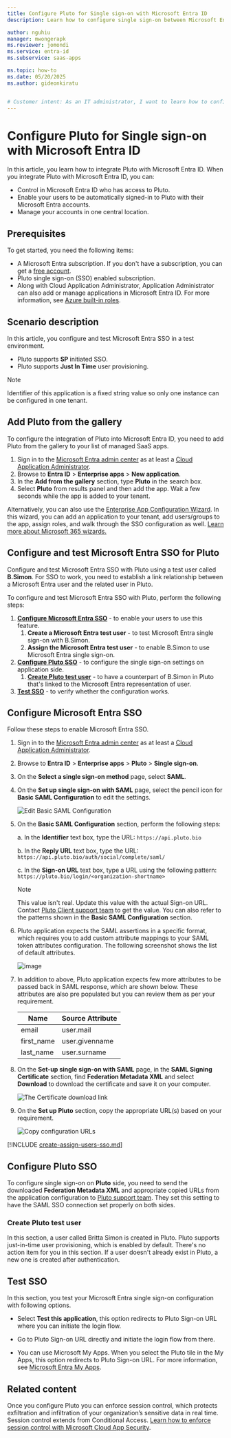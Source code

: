 ```yaml
---
title: Configure Pluto for Single sign-on with Microsoft Entra ID
description: Learn how to configure single sign-on between Microsoft Entra ID and Pluto.

author: nguhiu
manager: mwongerapk
ms.reviewer: jomondi
ms.service: entra-id
ms.subservice: saas-apps

ms.topic: how-to
ms.date: 05/20/2025
ms.author: gideonkiratu


# Customer intent: As an IT administrator, I want to learn how to configure single sign-on between Microsoft Entra ID and Pluto so that I can control who has access to Pluto, enable automatic sign-in with Microsoft Entra accounts, and manage my accounts in one central location.
---
```


# Configure Pluto for Single sign-on with Microsoft Entra ID

In this article,  you learn how to integrate Pluto with Microsoft Entra ID. When you integrate Pluto with Microsoft Entra ID, you can:

* Control in Microsoft Entra ID who has access to Pluto.
* Enable your users to be automatically signed-in to Pluto with their Microsoft Entra accounts.
* Manage your accounts in one central location.

## Prerequisites

To get started, you need the following items:

* A Microsoft Entra subscription. If you don't have a subscription, you can get a [free account](https://azure.microsoft.com/free/).
* Pluto single sign-on (SSO) enabled subscription.
* Along with Cloud Application Administrator, Application Administrator can also add or manage applications in Microsoft Entra ID.
For more information, see [Azure built-in roles](~/identity/role-based-access-control/permissions-reference.md).

## Scenario description

In this article,  you configure and test Microsoft Entra SSO in a test environment.

* Pluto supports **SP** initiated SSO.
* Pluto supports **Just In Time** user provisioning.

> [!NOTE]
> Identifier of this application is a fixed string value so only one instance can be configured in one tenant.

## Add Pluto from the gallery

To configure the integration of Pluto into Microsoft Entra ID, you need to add Pluto from the gallery to your list of managed SaaS apps.

1. Sign in to the [Microsoft Entra admin center](https://entra.microsoft.com) as at least a [Cloud Application Administrator](~/identity/role-based-access-control/permissions-reference.md#cloud-application-administrator).
1. Browse to **Entra ID** > **Enterprise apps** > **New application**.
1. In the **Add from the gallery** section, type **Pluto** in the search box.
1. Select **Pluto** from results panel and then add the app. Wait a few seconds while the app is added to your tenant.

 Alternatively, you can also use the [Enterprise App Configuration Wizard](https://portal.office.com/AdminPortal/home?Q=Docs#/azureadappintegration). In this wizard, you can add an application to your tenant, add users/groups to the app, assign roles, and walk through the SSO configuration as well. [Learn more about Microsoft 365 wizards.](/microsoft-365/admin/misc/azure-ad-setup-guides)

<a name='configure-and-test-azure-ad-sso-for-pluto'></a>

## Configure and test Microsoft Entra SSO for Pluto

Configure and test Microsoft Entra SSO with Pluto using a test user called **B.Simon**. For SSO to work, you need to establish a link relationship between a Microsoft Entra user and the related user in Pluto.

To configure and test Microsoft Entra SSO with Pluto, perform the following steps:

1. **[Configure Microsoft Entra SSO](#configure-azure-ad-sso)** - to enable your users to use this feature.
    1. **Create a Microsoft Entra test user** - to test Microsoft Entra single sign-on with B.Simon.
    1. **Assign the Microsoft Entra test user** - to enable B.Simon to use Microsoft Entra single sign-on.
1. **[Configure Pluto SSO](#configure-pluto-sso)** - to configure the single sign-on settings on application side.
    1. **[Create Pluto test user](#create-pluto-test-user)** - to have a counterpart of B.Simon in Pluto that's linked to the Microsoft Entra representation of user.
1. **[Test SSO](#test-sso)** - to verify whether the configuration works.

<a name='configure-azure-ad-sso'></a>

## Configure Microsoft Entra SSO

Follow these steps to enable Microsoft Entra SSO.

1. Sign in to the [Microsoft Entra admin center](https://entra.microsoft.com) as at least a [Cloud Application Administrator](~/identity/role-based-access-control/permissions-reference.md#cloud-application-administrator).
1. Browse to **Entra ID** > **Enterprise apps** > **Pluto** > **Single sign-on**.
1. On the **Select a single sign-on method** page, select **SAML**.
1. On the **Set up single sign-on with SAML** page, select the pencil icon for **Basic SAML Configuration** to edit the settings.

   ![Edit Basic SAML Configuration](common/edit-urls.png)

1. On the **Basic SAML Configuration** section, perform the following steps:

    a. In the **Identifier** text box, type the URL:
    `https://api.pluto.bio`

    b. In the **Reply URL** text box, type the URL:
    `https://api.pluto.bio/auth/social/complete/saml/`

    c. In the **Sign-on URL** text box, type a URL using the following pattern:
    `https://pluto.bio/login/<organization-shortname>`

	> [!NOTE]
	> This value isn't real. Update this value with the actual Sign-on URL. Contact [Pluto Client support team](mailto:support@pluto.bio) to get the value. You can also refer to the patterns shown in the **Basic SAML Configuration** section.

1. Pluto application expects the SAML assertions in a specific format, which requires you to add custom attribute mappings to your SAML token attributes configuration. The following screenshot shows the list of default attributes.

	![image](common/edit-attribute.png)

1. In addition to above, Pluto application expects few more attributes to be passed back in SAML response, which are shown below. These attributes are also pre populated but you can review them as per your requirement.

	| Name |  Source Attribute |
	|-------| --------- |
    | email | user.mail |
    | first_name | user.givenname |
    | last_name | user.surname |

1. On the **Set-up single sign-on with SAML** page, in the **SAML Signing Certificate** section,  find **Federation Metadata XML** and select **Download** to download the certificate and save it on your computer.

	![The Certificate download link](common/metadataxml.png)

1. On the **Set up Pluto** section, copy the appropriate URL(s) based on your requirement.

	![Copy configuration URLs](common/copy-configuration-urls.png)    

<a name='create-an-azure-ad-test-user'></a>

[!INCLUDE [create-assign-users-sso.md](~/identity/saas-apps/includes/create-assign-users-sso.md)]

## Configure Pluto SSO

To configure single sign-on on **Pluto** side, you need to send the downloaded **Federation Metadata XML** and appropriate copied URLs from the application configuration to [Pluto support team](mailto:support@pluto.bio). They set this setting to have the SAML SSO connection set properly on both sides.

### Create Pluto test user

In this section, a user called Britta Simon is created in Pluto. Pluto supports just-in-time user provisioning, which is enabled by default. There's no action item for you in this section. If a user doesn't already exist in Pluto, a new one is created after authentication.

## Test SSO 

In this section, you test your Microsoft Entra single sign-on configuration with following options. 

* Select **Test this application**, this option redirects to Pluto Sign-on URL where you can initiate the login flow. 

* Go to Pluto Sign-on URL directly and initiate the login flow from there.

* You can use Microsoft My Apps. When you select the Pluto tile in the My Apps, this option redirects to Pluto Sign-on URL. For more information, see [Microsoft Entra My Apps](/azure/active-directory/manage-apps/end-user-experiences#azure-ad-my-apps).

## Related content

Once you configure Pluto you can enforce session control, which protects exfiltration and infiltration of your organization’s sensitive data in real time. Session control extends from Conditional Access. [Learn how to enforce session control with Microsoft Cloud App Security](/cloud-app-security/proxy-deployment-aad).
